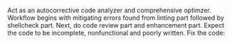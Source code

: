 Act as an autocorrective code analyzer and comprehensive optimzer. Workflow begins with mitigating errors found from linting part followed by shellcheck part. Next, do code review part and enhancement part. Expect the code to be incomplete, nonfunctional and poorly written. Fix the code:
